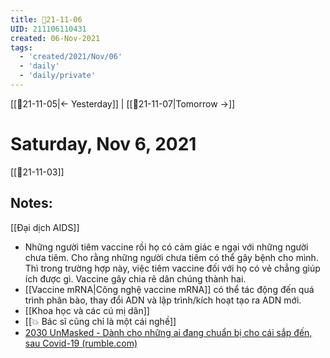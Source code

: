```yaml
---
title: 📝21-11-06
UID: 211106110431
created: 06-Nov-2021
tags:
  - 'created/2021/Nov/06'
  - 'daily'
  - 'daily/private'
---
```

[[📝21-11-05|<- Yesterday]] | [[📝21-11-07|Tomorrow ->]]
# Saturday, Nov 6, 2021
[[📝21-11-03]]
## Notes:

[[Đại dịch AIDS]]

- Những người tiêm vaccine rồi họ có cảm giác e ngại với những người chưa tiêm. Cho rằng những người chưa tiêm có thể gây bệnh cho mình. Thì trong trường hợp này, việc tiêm vaccine đối với họ có vẻ chẳng giúp ích được gì. Vaccine gây chia rẽ dân chúng thành hai.
- [[Vaccine mRNA|Công nghệ vaccine mRNA]] có thể tác động đến quá trình phân bào, thay đổi ADN và lập trình/kích hoạt tạo ra ADN mới.
- [[Khoa học và các cú mị dân]]
- [[💥 Bác sĩ cũng chỉ là một cái nghề]]
- [2030 UnMasked - Dành cho những ai đang chuẩn bị cho cái sắp đến, sau Covid-19 (rumble.com)](https://rumble.com/vo6j63-2030-unmasked-dnh-cho-nhng-ai-ang-chun-b-cho-ci-sp-n-sau-covid-19.html)